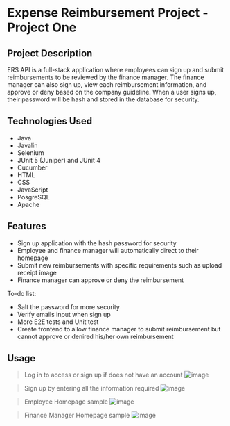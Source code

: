 # Expense Reimbursement Project - Project One

## Project Description

ERS API is a full-stack application where employees can sign up and submit reimbursements to be reviewed by the finance manager. The finance manager can also sign up, view each reimbursement information, and approve or deny based on the company guideline. When a user signs up, their password will be hash and stored in the database for security.

## Technologies Used

* Java
* Javalin
* Selenium
* JUnit 5 (Juniper) and JUnit 4
* Cucumber
* HTML
* CSS
* JavaScript
* PosgreSQL
* Apache

## Features

* Sign up application with the hash password for security
* Employee and finance manager will automatically direct to their homepage
* Submit new reimbursements with specific requirements such as upload receipt image
* Finance manager can approve or deny the reimbursement

To-do list:
* Salt the password for more security
* Verify emails input when sign up
* More E2E tests and Unit test
* Create frontend to allow finance manager to submit reimbursement but cannot approve or denired his/her own reimbursement

## Usage

> Log in to access or sign up if does not have an account
> ![image](https://user-images.githubusercontent.com/92035671/145692621-64977639-a7dc-4248-b3c0-9554cc29b8f8.png)
   
> Sign up by entering all the information required
> ![image](https://user-images.githubusercontent.com/92035671/145692636-12f53565-0f8e-4d59-aa0b-04c45a6bc3be.png)
   
> Employee Homepage sample
> ![image](https://user-images.githubusercontent.com/92035671/145692651-f061ba09-39db-412c-a8d4-d6772a47ea30.png)

> Finance Manager Homepage sample
> ![image](https://user-images.githubusercontent.com/92035671/145692667-311f58aa-8ddc-48f7-974f-ab59f218071d.png)
